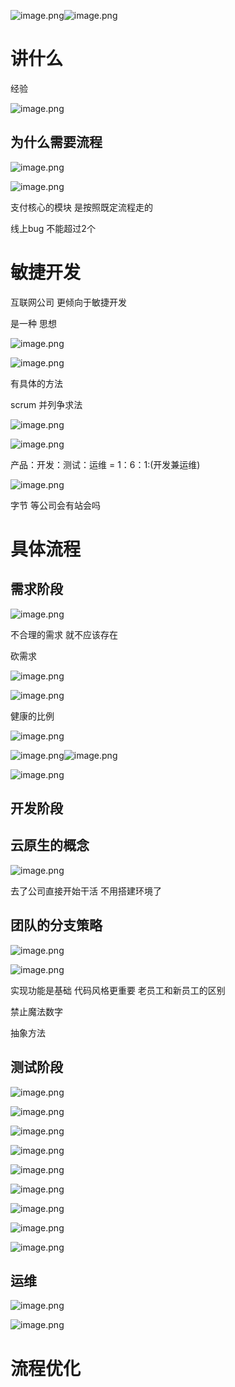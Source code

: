 ![image.png](./assets/1703081596166-image.png)![image.png](./assets/1703081614204-image.png)

# 讲什么

经验

![image.png](./assets/1703081643499-image.png)

## 为什么需要流程

![image.png](./assets/1703081755673-image.png)

![image.png](./assets/1703081802952-image.png)

支付核心的模块 是按照既定流程走的

线上bug 不能超过2个

# 敏捷开发

互联网公司 更倾向于敏捷开发

是一种  思想

![image.png](./assets/1703413774642-image.png)

![image.png](./assets/1703413830818-image.png)

有具体的方法

scrum 并列争求法

![image.png](./assets/1703414004120-image.png)

![image.png](./assets/1703414076567-image.png)

产品：开发：测试：运维 = 1：6：1:(开发兼运维)

![image.png](./assets/1703414207709-image.png)

字节 等公司会有站会吗

# 具体流程

## 需求阶段

![image.png](./assets/1703414659141-image.png)

不合理的需求  就不应该存在

砍需求

![image.png](./assets/1703414705043-image.png)

![image.png](./assets/1703414925831-image.png)

健康的比例

![image.png](./assets/1703415024561-image.png)

![image.png](./assets/1703415089602-image.png)![image.png](./assets/1703415188517-image.png)

![image.png](./assets/1703415246972-image.png)

## 开发阶段

## 云原生的概念

![image.png](./assets/1703415363234-image.png)

去了公司直接开始干活  不用搭建环境了

## 团队的分支策略

![image.png](./assets/1703415408569-image.png)

![image.png](./assets/1703513549646-image.png)

实现功能是基础  代码风格更重要  老员工和新员工的区别

禁止魔法数字

抽象方法

## 测试阶段

![image.png](./assets/1703513718301-image.png)

![image.png](./assets/1703513762020-image.png)

![image.png](./assets/1703514032820-image.png)

![image.png](./assets/1703514057889-image.png)

![image.png](./assets/1703514176607-image.png)

![image.png](./assets/1703514199746-image.png)

![image.png](./assets/1703514232678-image.png)

![image.png](./assets/1703514270421-image.png)

![image.png](./assets/1703514318039-image.png)




## 运维

![image.png](./assets/1703600356349-image.png)


![image.png](./assets/1703600430098-image.png)



# 流程优化
